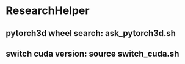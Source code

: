 # ResearchHelper

## pytorch3d wheel search: ask_pytorch3d.sh
## switch cuda version: source switch_cuda.sh
